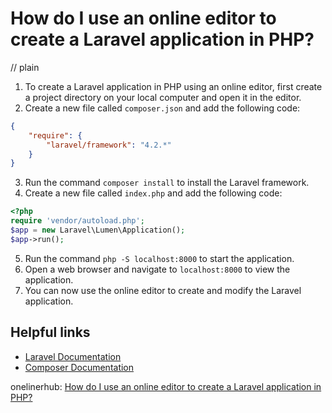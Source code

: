 # How do I use an online editor to create a Laravel application in PHP?
// plain

1. To create a Laravel application in PHP using an online editor, first create a project directory on your local computer and open it in the editor.
2. Create a new file called `composer.json` and add the following code:
```json
{
    "require": {
        "laravel/framework": "4.2.*"
    }
}
```
3. Run the command `composer install` to install the Laravel framework.
4. Create a new file called `index.php` and add the following code:
```php
<?php
require 'vendor/autoload.php';
$app = new Laravel\Lumen\Application();
$app->run();
```
5. Run the command `php -S localhost:8000` to start the application.
6. Open a web browser and navigate to `localhost:8000` to view the application.
7. You can now use the online editor to create and modify the Laravel application.

## Helpful links

- [Laravel Documentation](https://laravel.com/docs/5.7)
- [Composer Documentation](https://getcomposer.org/doc/)

onelinerhub: [How do I use an online editor to create a Laravel application in PHP?](https://onelinerhub.com/php-laravel/how-do-i-use-an-online-editor-to-create-a-laravel-application-in-php)